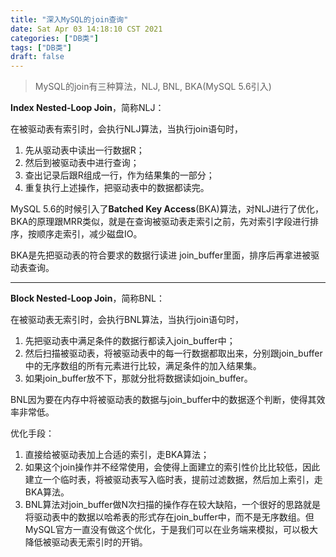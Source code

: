 ```yaml
---
title: "深入MySQL的join查询"
date: Sat Apr 03 14:18:10 CST 2021
categories: ["DB类"]
tags: ["DB类"]
draft: false
---
```


> MySQL的join有三种算法，NLJ, BNL, BKA(MySQL 5.6引入)

**Index Nested-Loop Join**，简称NLJ：

在被驱动表有索引时，会执行NLJ算法，当执行join语句时，

1. 先从驱动表中读出一行数据R；
2. 然后到被驱动表中进行查询；
3. 查出记录后跟R组成一行，作为结果集的一部分；
4. 重复执行上述操作，把驱动表中的数据都读完。

MySQL 5.6的时候引入了**Batched Key Access**(BKA)算法，对NLJ进行了优化，BKA的原理跟MRR类似，就是在查询被驱动表走索引之前，先对索引字段进行排序，按顺序走索引，减少磁盘IO。

BKA是先把驱动表的符合要求的数据行读进 join_buffer里面，排序后再拿进被驱动表查询。

---

**Block Nested-Loop Join**，简称BNL：

在被驱动表无索引时，会执行BNL算法，当执行join语句时，

1. 先把驱动表中满足条件的数据行都读入join_buffer中；
2. 然后扫描被驱动表，将被驱动表中的每一行数据都取出来，分别跟join_buffer中的无序数组的所有元素进行比较，满足条件的加入结果集。
3. 如果join_buffer放不下，那就分批将数据读如join_buffer。

BNL因为要在内存中将被驱动表的数据与join_buffer中的数据逐个判断，使得其效率非常低。

优化手段：

1. 直接给被驱动表加上合适的索引，走BKA算法；
2. 如果这个join操作并不经常使用，会使得上面建立的索引性价比比较低，因此建立一个临时表，将被驱动表写入临时表，提前过滤数据，然后加上索引，走BKA算法。
3. BNL算法对join_buffer做N次扫描的操作存在较大缺陷，一个很好的思路就是将驱动表中的数据以哈希表的形式存在join_buffer中，而不是无序数组。但MySQL官方一直没有做这个优化，于是我们可以在业务端来模拟，可以极大降低被驱动表无索引时的开销。


